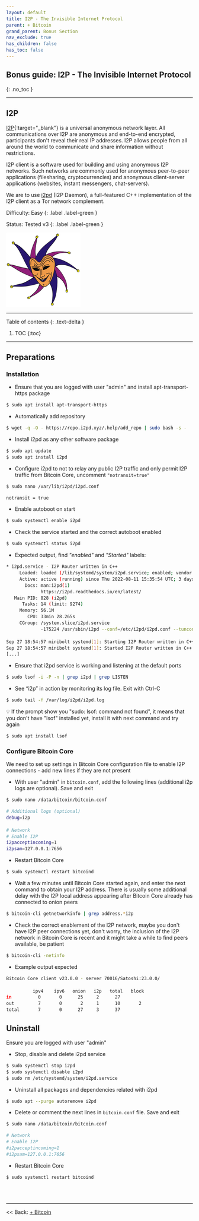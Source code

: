 ```yaml
---
layout: default
title: I2P - The Invisible Internet Protocol
parent: + Bitcoin
grand_parent: Bonus Section
nav_exclude: true
has_children: false
has_toc: false
---
```


## Bonus guide: I2P - The Invisible Internet Protocol

{: .no_toc }

---

## I2P

[I2P](https://geti2p.net/en/){:target="_blank"} is a universal anonymous network layer. All communications over I2P are anonymous and end-to-end encrypted, participants don't reveal their real IP addresses. I2P allows people from all around the world to communicate and share information without restrictions.

I2P client is a software used for building and using anonymous I2P networks. Such networks are commonly used for anonymous peer-to-peer applications (filesharing, cryptocurrencies) and anonymous client-server applications (websites, instant messengers, chat-servers).

We are to use [i2pd](https://i2pd.readthedocs.io/en/latest/) (I2P Daemon), a full-featured C++ implementation of the I2P client as a Tor network complement.

Difficulty: Easy
{: .label .label-green }

Status: Tested v3
{: .label .label-green }

![I2P](../../../images/i2pd.png)

---

Table of contents
{: .text-delta }

1. TOC
{:toc}

---

## Preparations

### Installation

* Ensure that you are logged with user "admin" and install apt-transport-https package

```sh
$ sudo apt install apt-transport-https
```

* Automatically add repository

```sh
$ wget -q -O - https://repo.i2pd.xyz/.help/add_repo | sudo bash -s -
```

* Install i2pd as any other software package

```sh
$ sudo apt update
$ sudo apt install i2pd
```

* Configure i2pd to not to relay any public I2P traffic and only permit I2P traffic from Bitcoin Core, uncomment `"notransit=true"`

```sh
$ sudo nano /var/lib/i2pd/i2pd.conf
```

```sh
notransit = true
```

* Enable autoboot on start

```sh
$ sudo systemctl enable i2pd
```

* Check the service started and the correct autoboot enabled

```sh
$ sudo systemctl status i2pd
```

* Expected output, find *"enabled"* and *"Started"* labels:

```sh
* i2pd.service - I2P Router written in C++
     Loaded: loaded (/lib/systemd/system/i2pd.service; enabled; vendor preset: enabled)
     Active: active (running) since Thu 2022-08-11 15:35:54 UTC; 3 days ago
       Docs: man:i2pd(1)
             https://i2pd.readthedocs.io/en/latest/
   Main PID: 828 (i2pd)
      Tasks: 14 (limit: 9274)
     Memory: 56.1M
        CPU: 33min 28.265s
     CGroup: /system.slice/i2pd.service
             -175224 /usr/sbin/i2pd --conf=/etc/i2pd/i2pd.conf --tunconf=/etc/i2pd/tunnels.conf --tunnel...

Sep 27 18:54:57 minibolt systemd[1]: Starting I2P Router written in C++...
Sep 27 18:54:57 minibolt systemd[1]: Started I2P Router written in C++.
[...]
```

* Ensure that i2pd service is working and listening at the default ports

```sh
$ sudo lsof -i -P -n | grep i2pd | grep LISTEN
```

* See “i2p” in action by monitoring its log file. Exit with Ctrl-C

```sh
$ sudo tail -f /var/log/i2pd/i2pd.log
```

💡 If the prompt show you "sudo: lsof: command not found", it means that you don't have "lsof" installed yet, install it with next command and try again

```sh
$ sudo apt install lsof
```

### Configure Bitcoin Core

We need to set up settings in Bitcoin Core configuration file to enable I2P connections - add new lines if they are not present

* With user "admin" in `bitcoin.conf`, add the following lines (additional i2p logs are optional). Save and exit

```sh
$ sudo nano /data/bitcoin/bitcoin.conf
```

```sh
# Additional logs (optional)
debug=i2p

# Network
# Enable I2P
i2pacceptincoming=1
i2psam=127.0.0.1:7656
```

* Restart Bitcoin Core

```sh
$ sudo systemctl restart bitcoind
```

* Wait a few minutes until Bitcoin Core started again, and enter the next command to obtain your I2P address. There is usually some additional delay with the I2P local address appearing after Bitcoin Core already has connected to onion peers

```sh
$ bitcoin-cli getnetworkinfo | grep address.*i2p
```

* Check the correct enablement of the I2P network, maybe you don't have I2P peer connections yet, don't worry, the inclusion of the I2P network in Bitcoin Core is recent and it might take a while to find peers available, be patient

```sh
$ bitcoin-cli -netinfo
```

* Example output expected

```sh
Bitcoin Core client v23.0.0 - server 70016/Satoshi:23.0.0/

          ipv4    ipv6   onion   i2p   total   block
in          0       0      25     2      27
out         7       0       2     1      10       2
total       7       0      27     3      37
```

## Uninstall

Ensure you are logged with user "admin"

* Stop, disable and delete i2pd service

```sh
$ sudo systemctl stop i2pd
$ sudo systemctl disable i2pd
$ sudo rm /etc/systemd/system/i2pd.service
```

* Uninstall all packages and dependencies related with i2pd

```sh
$ sudo apt --purge autoremove i2pd
```

* Delete or comment the next lines in `bitcoin.conf` file. Save and exit

```sh
$ sudo nano /data/bitcoin/bitcoin.conf
```

```sh
# Network
# Enable I2P
#i2pacceptincoming=1
#i2psam=127.0.0.1:7656
```

* Restart Bitcoin Core

```sh
$ sudo systemctl restart bitcoind
```

<br /><br />

---

<< Back: [+ Bitcoin](index.md)
